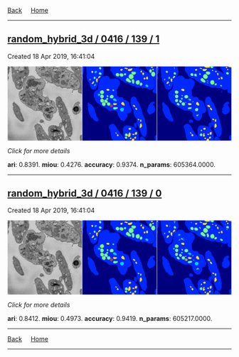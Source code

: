
[Back](..)&nbsp;&nbsp;&nbsp;&nbsp;&nbsp;[Home](https://leapmanlab.github.io/snapshots)

---

<div class="summary"><a href="1"><h2>random_hybrid_3d / 0416 / 139 / 1</h2></a><p>Created 18 Apr 2019, 16:41:04
</p><a href="1"><img src="1/media/summary.png" align="center"></a><p>
<i>Click for more details</i>
</p></div>

**ari**: 0.8391. **miou**: 0.4276. **accuracy**: 0.9374. **n_params**: 605364.0000. 

---

<div class="summary"><a href="0"><h2>random_hybrid_3d / 0416 / 139 / 0</h2></a><p>Created 18 Apr 2019, 16:41:04
</p><a href="0"><img src="0/media/summary.png" align="center"></a><p>
<i>Click for more details</i>
</p></div>

**ari**: 0.8412. **miou**: 0.4973. **accuracy**: 0.9419. **n_params**: 605217.0000. 

---

[Back](..)&nbsp;&nbsp;&nbsp;&nbsp;&nbsp;[Home](https://leapmanlab.github.io/snapshots)

---